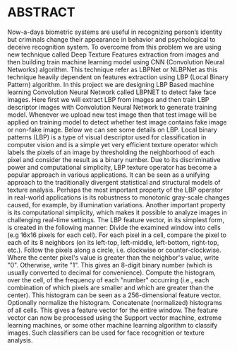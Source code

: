 # ABSTRACT
           
Now-a-days biometric systems are useful in recognizing person’s identity but criminals change their appearance in behavior and psychological to deceive recognition system. To overcome from this problem we are using new technique called Deep Texture Features extraction from images and then building train machine learning model using CNN (Convolution Neural Networks) algorithm. This technique refer as LBPNet or NLBPNet as this technique heavily dependent on features extraction using LBP (Local Binary Pattern) algorithm.
In this project we are designing LBP Based machine learning Convolution Neural Network called LBPNET to detect fake face images. Here first we will extract LBP from images and then train LBP descriptor images with Convolution Neural Network to generate training model. Whenever we upload new test image then that test image will be applied on training model to detect whether test image contains fake image or non-fake image. Below we can see some details on LBP. 
Local binary patterns (LBP) is a type of visual descriptor used for classification in computer vision and is a simple yet very efficient texture operator which labels the pixels of an image by thresholding the neighborhood of each pixel and consider the result as a binary number. Due to its discriminative power and computational simplicity, LBP texture operator has become a popular approach in various applications. It can be seen as a unifying approach to the traditionally divergent statistical and structural models of texture analysis. Perhaps the most important property of the LBP operator in real-world applications is its robustness to monotonic gray-scale changes caused, for example, by illumination variations. Another important property is its computational simplicity, which makes it possible to analyze images in challenging real-time settings.
The LBP feature vector, in its simplest form, is created in the following manner:
 Divide the examined window into cells (e.g 16x16 pixels for each cell). 
For each pixel in a cell, compare the pixel to each of its 8 neighbors (on its left-top, left-middle, left-bottom, right-top, etc.). Follow the pixels along a circle, i.e. clockwise or counter-clockwise. 
Where the center pixel's value is greater than the neighbor's value, write "0". Otherwise, write "1". This gives an 8-digit binary number (which is usually converted to decimal for convenience).
Compute the histogram, over the cell, of the frequency of each "number" occurring (i.e., each combination of which pixels are smaller and which are greater than the center). This histogram can be seen as a 256-dimensional feature vector.
 Optionally normalize the histogram. Concatenate (normalized) histograms of all cells. This gives a feature vector for the entire window.
The feature vector can now be processed using the Support vector machine, extreme learning machines, or some other machine learning algorithm to classify images. Such classifiers can be used for face recognition or texture analysis. 

